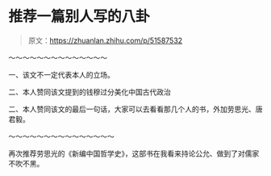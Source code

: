 # 推荐一篇别人写的八卦

> 原文：<https://zhuanlan.zhihu.com/p/51587532>

[](https://link.zhihu.com/?target=http%3A//www.sohu.com/a/132862217_488511)

～～～～～～～～～～～～～～

一、该文不一定代表本人的立场。

二、本人赞同该文提到的钱穆过分美化中国古代政治

二、本人赞同该文的最后一句话，大家可以去看看那几个人的书，外加劳思光、唐君毅。

～～～～～～～～～～～～～～～

再次推荐劳思光的《新编中国哲学史》，这部书在我看来持论公允、做到了对儒家不吹不黑。